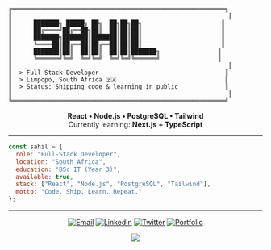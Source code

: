```ascii
╔═══════════════════════════════════════════════════════════╗
║                                                            ║
║      ███████╗ █████╗ ██╗  ██╗██╗██╗                      ║
║      ██╔════╝██╔══██╗██║  ██║██║██║                      ║
║      ███████╗███████║███████║██║██║                      ║
║      ╚════██║██╔══██║██╔══██║██║██║                      ║
║      ███████║██║  ██║██║  ██║██║███████╗                ║
║      ╚══════╝╚═╝  ╚═╝╚═╝  ╚═╝╚═╝╚══════╝                ║
║                                                            ║
║  > Full-Stack Developer                                   ║
║  > Limpopo, South Africa 🇿🇦                              ║
║  > Status: Shipping code & learning in public             ║
║                                                            ║
╚═══════════════════════════════════════════════════════════╝
```

<div align="center">

**React • Node.js • PostgreSQL • Tailwind**  
Currently learning: **Next.js + TypeScript**

</div>

---

```javascript
const sahil = {
  role: "Full-Stack Developer",
  location: "South Africa",
  education: "BSc IT (Year 3)",
  available: true,
  stack: ["React", "Node.js", "PostgreSQL", "Tailwind"],
  motto: "Code. Ship. Learn. Repeat."
};
```

---

<div align="center">

[![Email](https://img.shields.io/badge/Email-D14836?style=for-the-badge&logo=gmail&logoColor=white)](mailto:jadasahil786@gmail.com)
[![LinkedIn](https://img.shields.io/badge/LinkedIn-0077B5?style=for-the-badge&logo=linkedin&logoColor=white)](https://linkedin.com/in/sahiljada)
[![Twitter](https://img.shields.io/badge/X-000000?style=for-the-badge&logo=x&logoColor=white)](https://twitter.com/sxhilow)
[![Portfolio](https://img.shields.io/badge/Portfolio-00C7B7?style=for-the-badge&logo=vercel&logoColor=white)](https://sxhilx.vercel.app)

![](https://komarev.com/ghpvc/?username=YOUR_GITHUB_USERNAME&color=00C7B7&style=flat-square)

</div>
